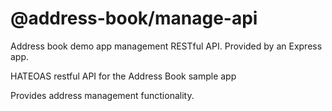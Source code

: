# @address-book/manage-api

Address book demo app management RESTful API. Provided by an Express app.

HATEOAS restful API for the Address Book sample app

Provides address management functionality.
